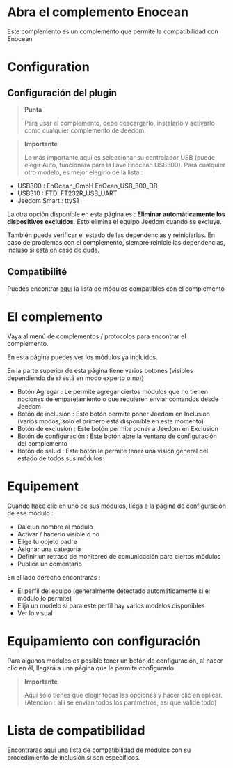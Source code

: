 # Abra el complemento Enocean

Este complemento es un complemento que permite la compatibilidad con Enocean

# Configuration

## Configuración del plugin

> **Punta**
>
> Para usar el complemento, debe descargarlo, instalarlo y activarlo como cualquier complemento de Jeedom.

> **Importante**
>
> Lo más importante aquí es seleccionar su controlador USB (puede elegir Auto, funcionará para la llave Enocean USB300). Para cualquier otro modelo, es mejor elegirlo de la lista :

-   USB300 : EnOcean\_GmbH EnOean\_USB\_300\_DB
-   USB310 : FTDI FT232R\_USB\_UART
-   Jeedom Smart : ttyS1

La otra opción disponible en esta página es : **Eliminar automáticamente los dispositivos excluidos**. Esto elimina el equipo Jeedom cuando se excluye.

También puede verificar el estado de las dependencias y reiniciarlas. En caso de problemas con el complemento, siempre reinicie las dependencias, incluso si está en caso de duda.

## Compatibilité

Puedes encontrar [aquí](https://compatibility.jeedom.com/index.php?v=d&p=home&plugin=openenocean) la lista de módulos compatibles con el complemento

# El complemento

Vaya al menú de complementos / protocolos para encontrar el complemento.

En esta página puedes ver los módulos ya incluidos.

En la parte superior de esta página tiene varios botones (visibles dependiendo de si está en modo experto o no))

-   Botón Agregar : Le permite agregar ciertos módulos que no tienen nociones de emparejamiento o que requieren enviar comandos desde Jeedom
-   Botón de inclusión : Este botón permite poner Jeedom en Inclusion (varios modos, solo el primero está disponible en este momento)
-   Botón de exclusión : Este botón permite poner a Jeedom en Exclusion
-   Botón de configuración : Este botón abre la ventana de configuración del complemento
-   Botón de salud : Este botón le permite tener una visión general del estado de todos sus módulos

# Equipement

Cuando hace clic en uno de sus módulos, llega a la página de configuración de ese módulo :

-   Dale un nombre al módulo
-   Activar / hacerlo visible o no
-   Elige tu objeto padre
-   Asignar una categoría
-   Definir un retraso de monitoreo de comunicación para ciertos módulos
-   Publica un comentario

En el lado derecho encontrarás :

-   El perfil del equipo (generalmente detectado automáticamente si el módulo lo permite)
-   Elija un modelo si para este perfil hay varios modelos disponibles
-   Ver lo visual

# Equipamiento con configuración

Para algunos módulos es posible tener un botón de configuración, al hacer clic en él, llegará a una página que le permite configurarlo

> **Importante**
>
> Aquí solo tienes que elegir todas las opciones y hacer clic en aplicar. (Atención : allí se envían todos los parámetros, así que valide todo)

# Lista de compatibilidad

Encontraras [aquí](https://compatibility.jeedom.com/index.php?v=d&p=home&search=&plugin=openenocean) una lista de compatibilidad de módulos con su procedimiento de inclusión si son específicos.

